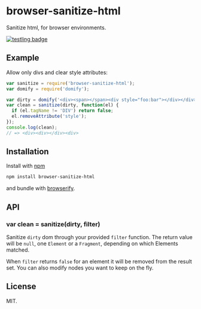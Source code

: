 # browser-sanitize-html

Sanitize html, for browser environments.

[![testling badge](https://ci.testling.com/juliangruber/browser-sanitize-html.png)](https://ci.testling.com/juliangruber/browser-sanitize-html)

## Example

Allow only divs and clear style attributes:

```js
var sanitize = require('browser-sanitize-html');
var domify = require('domify');

var dirty = domify('<div><span></span><div style="foo:bar"></div></div>');
var clean = sanitize(dirty, function(el) {
  if (el.tagName != 'DIV') return false;
  el.removeAttribute('style');
});
console.log(clean);
// => <div><div></div><div>
```

## Installation

Install with [npm](https://npmjs.org)

```bash
npm install browser-sanitize-html
```

and bundle with [browserify](https://github.com/substack/node-browserify).

## API

### var clean = sanitize(dirty, filter)

Sanitize `dirty` dom through your provided `filter` function. The return
value will be `null`, one `Element` or a `Fragment`, depending on which
Elements matched.

When `filter` returns `false` for an element it will be removed from the result
set. You can also modify nodes you want to keep on the fly.

## License

  MIT.

